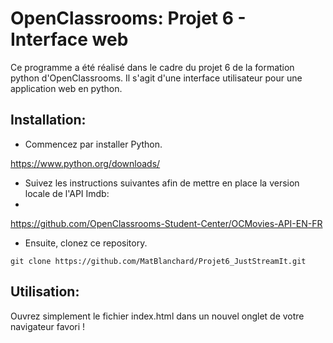 # OpenClassrooms: Projet 6 - Interface web 
Ce programme a été réalisé dans le cadre du projet 6 de la formation python d'OpenClassrooms. Il s'agit d'une interface utilisateur pour une application web en python.
## Installation:
- Commencez par installer Python.

https://www.python.org/downloads/
- Suivez les instructions suivantes afin de mettre en place la version locale de l'API Imdb:
- 
https://github.com/OpenClassrooms-Student-Center/OCMovies-API-EN-FR
- Ensuite, clonez ce repository.
```
git clone https://github.com/MatBlanchard/Projet6_JustStreamIt.git
```
## Utilisation:
Ouvrez simplement le fichier index.html dans un nouvel onglet de votre navigateur favori !
